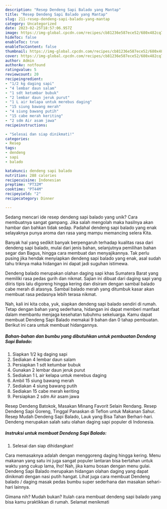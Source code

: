```yaml
---
description: "Resep Dendeng Sapi Balado yang Mantap"
title: "Resep Dendeng Sapi Balado yang Mantap"
slug: 211-resep-dendeng-sapi-balado-yang-mantap
category: Uncategorized
date: 2023-02-25T18:57:06.957Z
image: https://img-global.cpcdn.com/recipes/cb81236e587ece52/680x482cq70/dendeng-sapi-balado-foto-resep-utama.jpg
hideToc: false
enableToc: true
enableTocContent: false
thumbnail: https://img-global.cpcdn.com/recipes/cb81236e587ece52/680x482cq70/dendeng-sapi-balado-foto-resep-utama.jpg
cover: https://img-global.cpcdn.com/recipes/cb81236e587ece52/680x482cq70/dendeng-sapi-balado-foto-resep-utama.jpg
author: Admin
authorAv: notfound
ratingvalue: 5
reviewcount: 20
recipeingredient:
- "1/2 kg daging sapi"
- "4 lembar daun salam"
- "1 sdt ketumbar bubuk"
- "2 lembar daun jeruk purut"
- "1 L air kelapa untuk merebus daging"
- "15 siung bawang merah"
- "4 siung bawang putih"
- "15 cabe merah keriting"
- "2 sdm Air asam jawa"
recipeinstructions:

- "Selesai dan siap dinikmati!"
categories:
- Resep
tags:
- dendeng
- sapi
- balado

katakunci: dendeng sapi balado 
nutrition: 288 calories
recipecuisine: Indonesian
preptime: "PT32M"
cooktime: "PT44M"
recipeyield: "2"
recipecategory: Dinner

---
```





Sedang mencari ide resep dendeng sapi balado yang unik? Cara membuatnya sangat gampang. Jika salah mengolah maka hasilnya akan hambar dan bahkan tidak sedap. Padahal dendeng sapi balado yang enak selayaknya punya aroma dan rasa yang mampu memancing selera Kita.





Banyak hal yang sedikit banyak berpengaruh terhadap kualitas rasa dari dendeng sapi balado, mulai dari jenis bahan, selanjutnya pemilihan bahan segar dan Bagus, hingga cara membuat dan menyajikannya. Tak perlu pusing jika hendak menyiapkan dendeng sapi balado yang enak,      asal sudah tahu triknya maka hidangan ini dapat jadi suguhan istimewa.














Dendeng balado merupakan olahan daging sapi khas Sumatera Barat yang memiliki rasa pedas gurih dan nikmat. Sajian ini dibuat dari daging sapi yang diiris tipis lalu digoreng hingga kering dan disiram dengan sambal balado cabe merah di atasnya. Sambal balado merah yang ditumbuk kasar akan membuat rasa pedasnya lebih terasa nikmat.






Nah, kali ini kita coba, yuk, siapkan dendeng sapi balado sendiri di rumah. Tetap dengan bahan yang sederhana, hidangan ini dapat memberi manfaat dalam membantu menjaga kesehatan tubuhmu sekeluarga. Kamu dapat membuat Dendeng Sapi Balado memakai 9 bahan dan 0 tahap pembuatan. Berikut ini cara untuk membuat hidangannya.

<!--inarticleads1-->

##### Bahan-bahan dan bumbu yang dibutuhkan untuk pembuatan Dendeng Sapi Balado:

1. Siapkan 1/2 kg daging sapi
1. Sediakan 4 lembar daun salam
1. Persiapkan 1 sdt ketumbar bubuk
1. Gunakan 2 lembar daun jeruk purut
1. Sediakan 1 L air kelapa untuk merebus daging
1. Ambil 15 siung bawang merah
1. Sediakan 4 siung bawang putih
1. Sediakan 15 cabe merah keriting
1. Persiapkan 2 sdm Air asam jawa


Resep Dendeng Batokok, Masakan Minang Favorit Selain Rendang. Resep Dendeng Sapi Goreng, Tinggal Panaskan di Teflon untuk Makanan Sahur. Resep Mudah Dendeng Sapi Balado, Lauk yang Bisa Tahan Berhari-hari. Dendeng merupakan salah satu olahan daging sapi populer di Indonesia. 

<!--inarticleads2-->

##### Instruksi untuk membuat Dendeng Sapi Balado:


1. Selesai dan siap dihidangkan!

Cara memasaknya adalah dengan menggoreng daging hingga kering. Menu makanan yang satu ini juga sangat populer lantaran bisa bertahan untuk waktu yang cukup lama, lho! Nah, jika kamu bosan dengan menu gulai. Dendeng Sapi Balado merupakan hidangan olahan daging yang dapat dinikmati dengan nasi putih hangat. Lihat juga cara membuat Dendeng balado / daging masak pedas bumbu super sederhana dan masakan sehari-hari lainnya. 

Gimana nih? Mudah bukan? Itulah cara membuat dendeng sapi balado yang bisa kamu praktikkan di rumah. Selamat menikmati

